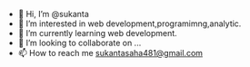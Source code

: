 - 👋 Hi, I’m @sukanta
- 👀 I’m interested in web development,programimng,analytic.
- 🌱 I’m currently learning web development.
- 💞️ I’m looking to collaborate on ...
- 📫 How to reach me sukantasaha481@gmail.com

<!---
sukanta481/sukanta481 is a ✨ special ✨ repository because its `README.md` (this file) appears on your GitHub profile.
You can click the Preview link to take a look at your changes.
--->
